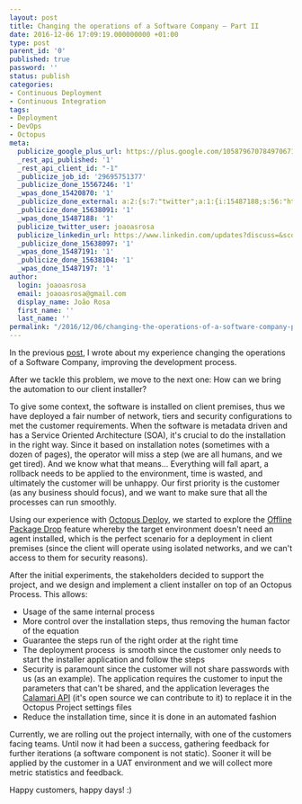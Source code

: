 ```yaml
---
layout: post
title: Changing the operations of a Software Company – Part II
date: 2016-12-06 17:09:19.000000000 +01:00
type: post
parent_id: '0'
published: true
password: ''
status: publish
categories:
- Continuous Deployment
- Continuous Integration
tags:
- Deployment
- DevOps
- Octopus
meta:
  publicize_google_plus_url: https://plus.google.com/105879670784970671735/posts/5YG2UPn5kbN
  _rest_api_published: '1'
  _rest_api_client_id: "-1"
  _publicize_job_id: '29695751377'
  _publicize_done_15567246: '1'
  _wpas_done_15420870: '1'
  _publicize_done_external: a:2:{s:7:"twitter";a:1:{i:15487188;s:56:"https://twitter.com/joaoasrosa/status/806183770172686336";}s:8:"facebook";a:1:{i:15487197;s:38:"https://facebook.com/10155012788498287";}}
  _publicize_done_15638091: '1'
  _wpas_done_15487188: '1'
  publicize_twitter_user: joaoasrosa
  publicize_linkedin_url: https://www.linkedin.com/updates?discuss=&scope=27794317&stype=M&topic=6211949463594889216&type=U&a=g-3f
  _publicize_done_15638097: '1'
  _wpas_done_15487191: '1'
  _publicize_done_15638104: '1'
  _wpas_done_15487197: '1'
author:
  login: joaoasrosa
  email: joaoasrosa@gmail.com
  display_name: João Rosa
  first_name: ''
  last_name: ''
permalink: "/2016/12/06/changing-the-operations-of-a-software-company-part-ii/"
---
```

In the previous [post](https://joaorosa.io/2016/12/02/changing-the-operations-of-a-software-company-part-i/), I wrote about my experience changing the operations of a Software Company, improving the development process.

After we tackle this problem, we move to the next one: How can we bring the automation to our client installer?

To give some context, the software is installed on client premises, thus we have deployed a fair number of network, tiers and security configurations to met the customer requirements. When the software is metadata driven and has a Service Oriented Architecture (SOA), it's crucial to do the installation in the right way. Since it based on installation notes (sometimes with a dozen of pages), the operator will miss a step (we are all humans, and we get tired). And we know what that means... Everything will fall apart, a rollback needs to be applied to the environment, time is wasted, and ultimately the customer will be unhappy. Our first priority is the customer (as any business should focus), and we want to make sure that all the processes can run smoothly.

Using our experience with [Octopus Deploy](https://octopus.com/), we started to explore the [Offline Package Drop](http://docs.octopusdeploy.com/display/OD/Offline+Package+Drop) feature whereby the target environment doesn't need an agent installed, which is the perfect scenario for a deployment in client premises (since the client will operate using isolated networks, and we can't access to them for security reasons).

After the initial experiments, the stakeholders decided to support the project, and we design and implement a client installer on top of an Octopus Process. This allows:

*   Usage of the same internal process
*   More control over the installation steps, thus removing the human factor of the equation
*   Guarantee the steps run of the right order at the right time
*   The deployment process  is smooth since the customer only needs to start the installer application and follow the steps
*   Security is paramount since the customer will not share passwords with us (as an example). The application requires the customer to input the parameters that can't be shared, and the application leverages the [Calamari API](http://docs.octopusdeploy.com/display/OD/Calamari) (it's open source we can contribute to it) to replace it in the Octopus Project settings files
*   Reduce the installation time, since it is done in an automated fashion

Currently, we are rolling out the project internally, with one of the customers facing teams. Until now it had been a success, gathering feedback for further iterations (a software component is not static). Sooner it will be applied by the customer in a UAT environment and we will collect more metric statistics and feedback.

Happy customers, happy days! :)
